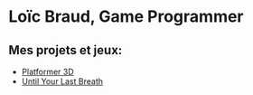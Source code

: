 <h1>Loïc Braud, Game Programmer</h1>

<h2>Mes projets et jeux:</h2>

- [Platformer 3D](https://github.com/loicbraud95/Platformer3DPortfolio)
- [Until Your Last Breath](https://github.com/loicbraud95/UntilYourLastBreathPortfolio)
